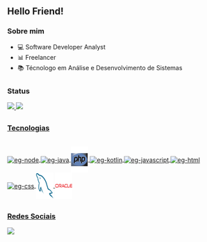 ## Hello Friend!

### Sobre mim
- :computer: Software Developer Analyst
- :bar_chart: Freelancer
- :books: Técnologo em Análise e Desenvolvimento de Sistemas

##

### Status

<div>
  <a href="https://github.com/esdrasgomes">
  <img height="180em" src="https://github-readme-stats.vercel.app/api?username=esdrasgomes&show_icons=true&theme=dark&include_all_commits=true&count_private=true"/>
 <img height="180em" src="https://github-readme-stats.vercel.app/api/top-langs/?username=esdrasgomes&layout=compact&langs_count=7&theme=dark"/>
</div>
  
 ##
  
<!--[![JavaScript Badge](https://img.shields.io/badge/JavaScript-F7DF1E?style=flat-square-badge&logo=javascript&logoColor=black&link=https://img.shields.io/badge/JavaScript-F7DF1E?style=flat-square-badge&logo=javascript&logoColor=black)](https://img.shields.io/badge/JavaScript-F7DF1E?style=flat-square-badge&logo=javascript&logoColor=black)
[![PHP Badge](https://img.shields.io/badge/PHP-777BB4?style=flat-square-badge&logo=php&logoColor=white&link=https://img.shields.io/badge/PHP-777BB4?style=flat-square-badge&logo=php&logoColor=white)](https://img.shields.io/badge/PHP-777BB4?style=flat-square-badge&logo=php&logoColor=white)
[![JAVA Badge](https://img.shields.io/badge/Java-ED8B00?style=flat-square-badge&logo=java&logoColor=white&link=https://img.shields.io/badge/Java-ED8B00?style=flat-square-badge&logo=java&logoColor=white)](https://img.shields.io/badge/Java-ED8B00?style=flat-square-badge&logo=java&logoColor=white)
[![Kotlin Badge](https://img.shields.io/badge/Kotlin-0095D5?&style=for-the-badge&logo=kotlin&logoColor=white)
[![HTML Badge](https://img.shields.io/badge/HTML5-E34F26?style=flat-square-badge&logo=html5&logoColor=white&link=https://img.shields.io/badge/HTML5-E34F26?style=for-the-badge&logo=html5&logoColor=white)](https://img.shields.io/badge/HTML5-E34F26?style=for-the-badge&logo=html5&logoColor=white)
[![CSS Badge](https://img.shields.io/badge/CSS3-1572B6?style=flat-square-badge&logo=css3&logoColor=white&link=https://img.shields.io/badge/CSS3-1572B6?style=flat-square-badge&logo=css3&logoColor=white)](https://img.shields.io/badge/CSS3-1572B6?style=flat-square-badge&logo=css3&logoColor=white)
[![SQL Badge](https://img.shields.io/badge/SQL-1572B6?style=flat-square-badge&logo=css3&logoColor=white&link=https://img.shields.io/badge/SQL-1572B6?style=flat-square-badge&logo=css3&logoColor=white)](https://img.shields.io/badge/SQL-1572B6?style=flat-square-badge&logo=sql&logoColor=white) -->

### Tecnologias

</div>
  <div style="display: inline_block"><br>
  <img align="center" alt="eg-node" height="35" width="35" src="https://cdn.jsdelivr.net/gh/devicons/devicon/icons/nodejs/nodejs-original.svg">
  <img align="center" alt="eg-java" height="40" width="40" src="https://cdn.jsdelivr.net/gh/devicons/devicon/icons/java/java-original.svg">
  <img align="center" alt="eg-php" height="60" width="40" src="https://github.com/devicons/devicon/blob/master/icons/php/php-original.svg">
  <img align="center" alt="eg-kotlin" height="35" width="35" src="https://cdn.jsdelivr.net/gh/devicons/devicon/icons/kotlin/kotlin-original.svg">
  <img align="center" alt="eg-javascript" height="35" width="35" src="https://cdn.jsdelivr.net/gh/devicons/devicon/icons/javascript/javascript-original.svg">
  <img align="center" alt="eg-html" height="35" width="35" src="https://cdn.jsdelivr.net/gh/devicons/devicon/icons/html5/html5-original.svg">
  <img align="center" alt="eg-css" height="35" width="35" src="https://cdn.jsdelivr.net/gh/devicons/devicon/icons/css3/css3-original.svg">
  <img align="center" alt="eg-mysql" height="60" width="40" src="https://github.com/devicons/devicon/blob/master/icons/mysql/mysql-original.svg"> 
  <!-- <img align="center" alt="eg-mongodb" height="60" width="40" src="https://github.com/devicons/devicon/blob/master/icons/mongodb/mongodb-original.svg"> -->
  <img align="center" alt="eg-oracle" height="60" width="40" src="https://github.com/devicons/devicon/blob/master/icons/oracle/oracle-original.svg"> 
</div>

##

<!-- 
### Status:
[![esdrasgomes](https://github-readme-stats.vercel.app/api/top-langs/?username=esdrasgomes&hide=html&layout=compact&theme=dark)](https://github.com/esdrasgomes/)
[![card](https://github-readme-stats.vercel.app/api?username=esdrasgomes&theme=dark)](https://github.com/esdrasgomes/)
## -->

### Redes Sociais

<a href="https://www.linkedin.com/in/esdras-gomes/" target="_blank"><img src="https://img.shields.io/badge/-LinkedIn-%230077B5?style=for-the-badge&logo=linkedin&logoColor=white" target="_blank"></a>
<!-- <a href="https://instagram.com/egdeveloper" target="_blank"><img src="https://img.shields.io/badge/-Instagram-%23E4405F?style=for-the-badge&logo=instagram&logoColor=white" target="_blank"></a> -->

<!--
<a href="https://www.linkedin.com/in/esdras-gomes/" target="_blank">
  <img src="https://img.shields.io/badge/-LinkedIn-%230077B5?style=for-the- badge&logo=linkedin&logoColor=white" height="22" width="90">
</a>
<a href="https://www.instagram.com/egdeveloper/" target="_blank">
  <img src="https://img.shields.io/badge/-Instagram-E14C75?style=flat-square&labelColor=E14C75&logo=Instagram&logoColor=white" height="22" width="90"></a>
<a href="https://linktr.ee/esdrasgomes" target="_blank">
  <img src="https://img.shields.io/badge/-Linktree-56C07C?style=flat-square&labelColor=56C07C&logo=Linktree&logoColor=white" height="22" width="90">
</a>
-->

<!-- <a>
  <img width="80" height="22px" alt="Visitors" src="https://visitor-badge.laobi.icu/badge?page_id=esdrasgomes.esdrasgomes"/>
</a> -->
